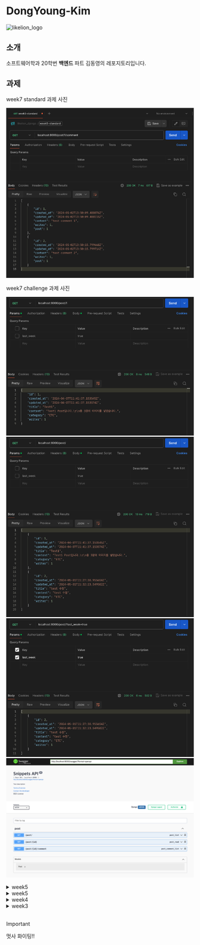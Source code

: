 # DongYoung-Kim

![likelion_logo](images/likelion_logo.gif)

## 소개

소프트웨어학과 20학번 **백엔드** 파트 김동영의 레포지토리입니다.

## 과제

week7 standard 과제 사진

![](images/week7/standard.png)

week7 challenge 과제 사진

![challenge-postdetail.png](images/week7/challenge-postdetail.png)
![challenge-postlist1.png](images/week7/challenge-postlist1.png)
![challenge-postlist2.png](images/week7/challenge-postlist2.png)
![challenge-swagger.png](images/week7/challenge-swagger.png)

<details>
  <summary>week5</summary>
  <div markdown="1">
    week6 standard 과제 사진
    <img src="images/week6/standard-introduction.png" />
    <img src="images/week6/standard-posts-last-week.png" />
    <img src="images/week6/standard-page.png" />
    <img src="images/week6/standard-serverLog.png" />
    설명 : AWS 과금 이슈로 개인 ubuntu 서버에서 과제 수행함
  </div>
</details>

<details>
  <summary>week5</summary>
  <div markdown="1">
    week5 standard 과제 사진
    <img src="images/week5/standard-comment.png" />
    <img src="images/week5/standard-postsLastWeek.png" />
    week5 challenge 과제 사진
    <img src="images/week5/challenge.gif" />
  </div>
</details>

<details>
  <summary>week4</summary>
  <div markdown="1">
    week4 standard 과제 사진
    <img width="100%" src="images/week4/standard-adminPage.png" />
    <img width="100%" src="images/week4/standard-ERD.png" />
    week4 challenge 과제 사진
    <img width="100%" src="images/week4/challenge-ERD.png" />
    <img width="100%" src="images/week4/challenge-1.png" />
    <img width="100%" src="images/week4/challenge-2.png" />
    <img width="100%" src="images/week4/challenge-3.png" />
    <img width="100%" src="images/week4/challenge-4.png" />
  </div>
</details>

<details>
  <summary>week3</summary>
  <div markdown="1">
    week3 standard 과제 사진
    <img width="100%" src="images/week3/standard.png" />
    week3 challenge 과제 사진
    <img width="100%" src="images/week3/challenge.gif" />
  </div>
</details>

<br/>

> [!IMPORTANT]
> 멋사 화이팅!!

